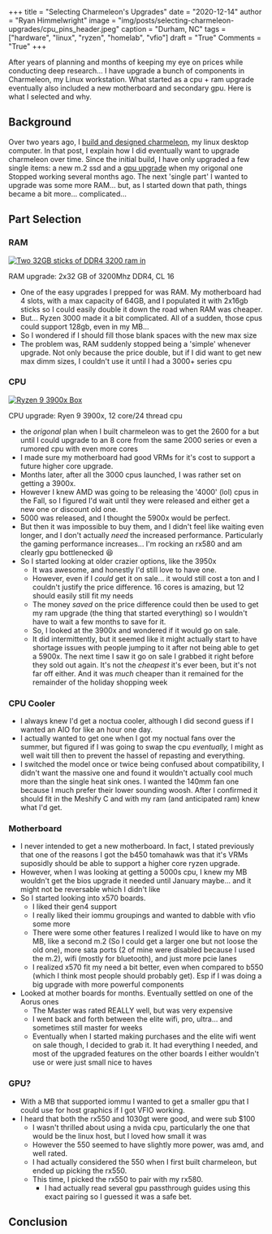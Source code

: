 +++
title   = "Selecting Charmeleon's Upgrades"
date    = "2020-12-14"
author  = "Ryan Himmelwright"
image   = "img/posts/selecting-charmeleon-upgrades/cpu_pins_header.jpeg"
caption = "Durham, NC"
tags    = ["hardware", "linux", "ryzen", "homelab", "vfio"]
draft   = "True"
Comments = "True"
+++

After years of planning and months of keeping my eye on prices while
conducting deep research... I have upgrade a bunch of components in
Charmeleon, my Linux workstation. What started as a cpu + ram upgrade
eventually also included a new motherboard and secondary gpu. Here is what I
selected and why.

<!--more-->

## Background

Over two years ago, I [build and designed
charmeleon](post/charmeleon-desktop-design/), my linux desktop computer. In
that post, I explain how I did eventually want to upgrade charmeleon over
time. Since the initial build, I have only upgraded a few single items: a new
m.2 ssd and a [gpu upgrade](/post/rx580-upgrade/) when my origonal one
Stopped working several months ago. The next 'single part' I wanted to upgrade was some more RAM... but, as I started down that path, things became a bit more... complicated...

## Part Selection

### RAM

<a href="../../img/posts/selecting-charmeleon-upgrades/ripjaws_ram.jpeg"><img alt="Two 32GB sticks of DDR4 3200 ram in" src="../../img/posts/selecting-charmeleon-upgrades/ripjaws_ram.jpeg" style="max-width:
100%;"/></a>
<div class="caption">RAM upgrade: 2x32 GB of 3200Mhz DDR4, CL 16</div>

* One of the easy upgrades I prepped for was RAM. My motherboard had 4 slots, with a max capacity of 64GB, and I populated it with 2x16gb sticks so I could easily double it down the road when RAM was cheaper.
* But... Ryzen 3000 made it a bit complicated. All of a sudden, those cpus could support 128gb, even in my MB...
* So I wondered if I should fill those blank spaces with the new max size
* The problem was, RAM suddenly stopped being a 'simple' whenever upgrade. Not only because the price double, but if I did want to get new max dimm sizes, I couldn't use it until I had a 3000+ series cpu

### CPU

<a href="../../img/posts/selecting-charmeleon-upgrades/ryzen9_box.jpeg"><img alt="Ryzen 9 3900x Box" src="../../img/posts/selecting-charmeleon-upgrades/ryzen9_box.jpeg" style="max-width:
100%;"/></a>
<div class="caption">CPU upgrade: Ryen 9 3900x, 12 core/24 thread cpu</div>

* the *origonal* plan when I built charmeleon was to get the 2600 for a but until I could upgrade to an 8 core from the same 2000 series or even a rumored cpu with even more cores
* I made sure my motherboard had good VRMs for it's cost to support a future higher core upgrade.
* Months later, after all the 3000 cpus launched, I was rather set on getting a 3900x.
* However I knew AMD was going to be releasing the '4000' (lol) cpus in the Fall, so I figured I'd wait until they were released and either get a new one or discount old one.
* 5000 was released, and I thought the 5900x would be perfect.
* But then it was impossible to buy them, and I didn't feel like waiting even longer, and I don't actually *need* the increased performance. Particularly the gaming performance increases... I'm rocking an rx580 and am clearly gpu bottlenecked 😆
* So I started looking at older crazier options, like the 3950x
    * It was awesome, and honestly I'd still love to have one.
    * However, even if I *could* get it on sale... it would still cost a ton and I couldn't justify the price difference. 16 cores is amazing, but 12 should easily still fit my needs
    * The money *saved* on the price difference could then be used to get my ram upgrade (the thing that started everything) so I wouldn't have to wait a few months to save for it.
    * So, I looked at the 3900x and wondered if it would go on sale.
    * It did intermittently, but it seemed like it might actually start to have shortage issues with people jumping to it after not being able to get a 5900x. The next time I saw it go on sale I grabbed it right before they sold out again. It's not the *cheapest* it's ever been, but it's not far off either. And it was *much* cheaper than it remained for the remainder of the holiday shopping week

### CPU Cooler

* I always knew I'd get a noctua cooler, although I did second guess if I wanted an AIO for like an hour one day.
* I actually wanted to get one when I got my noctual fans over the summer, but figured if I was going to swap the cpu *eventually,* I might as well wait till then to prevent the hassel of repasting and everything.
* I switched the model once or twice being confused about compatibility, I didn't want the massive one and found it wouldn't actually cool much more than the single heat sink ones. I wanted the 140mm fan one because I much prefer their lower sounding woosh. After I confirmed it should fit in the Meshify C and with my ram (and anticipated ram) knew what I'd get.

### Motherboard

* I never intended to get a new motherboard. In fact, I stated previously that one of the reasons I got the b450 tomahawk was that it's VRMs suposidly should be able to support a higher core ryzen upgrade.
* However, when I was looking at getting a 5000s cpu, I knew my MB wouldn't get the bios upgrade it needed until January maybe... and it might not be reversable which I didn't like
* So I started looking into x570 boards.
    * I liked their gen4 support
    * I really liked their iommu groupings and wanted to dabble with vfio some more
    * There were some other features I realized I would like to have on my MB, like a second m.2 (So I could get a larger one but not loose the old one), more sata ports (2 of mine were disabled because I used the m.2), wifi (mostly for bluetooth), and just more pcie lanes
    * I realized x570 fit my need a bit better, even when compared to b550 (which I think most people should probably get). Esp if I was doing a big upgrade with more powerful components
* Looked at mother boards for months. Eventually settled on one of the Aorus ones
    * The Master was rated REALLY well, but was very expensive
    * I went back and forth between the elite wifi, pro, ultra... and sometimes still master for weeks
    * Eventually when I started making purchases and the elite wifi went on sale though, I decided to grab it. It had everything I needed, and most of the upgraded features on the other boards I either wouldn't use or were just small nice to haves

### GPU?

* With a MB that supported iommu I wanted to get a smaller gpu that I could use for host graphics if I got VFIO working.
* I heard that both the rx550 and 1030gt were good, and were sub $100
    * I wasn't thrilled about using a nvida cpu, particularly the one that would be the linux host, but I loved how small it was
    * However the 550 seemed to have slightly more power, was amd, and well rated.
    * I had actually considered the 550 when I first built charmeleon, but ended up picking the rx550.
    * This time, I picked the rx550 to pair with my rx580.
        * I had actually read several gpu passthrough guides using this exact pairing so I guessed it was a safe bet.

## Conclusion